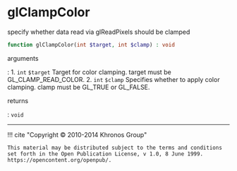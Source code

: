 # glClampColor
specify whether data read via glReadPixels should be clamped

```php
function glClampColor(int $target, int $clamp) : void
```

arguments

:    1. `int` `$target` Target for color clamping. target must be
    <constant>GL_CLAMP_READ_COLOR</constant>.
    2. `int` `$clamp` Specifies whether to apply color clamping. clamp must be
    <constant>GL_TRUE</constant> or <constant>GL_FALSE</constant>.

returns

:    `void` 

---
     

!!! cite "Copyright © 2010-2014 Khronos Group"

    This material may be distributed subject to the terms and conditions set forth in the Open Publication License, v 1.0, 8 June 1999. https://opencontent.org/openpub/.